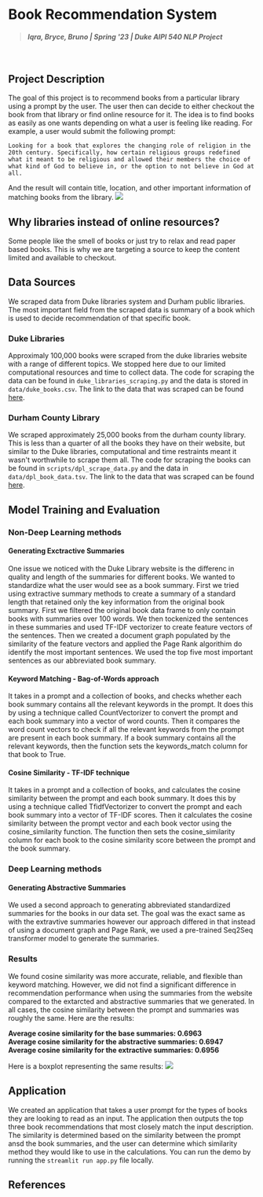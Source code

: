 # Book Recommendation System

> #### _Iqra, Bryce, Bruno | Spring '23 | Duke AIPI 540 NLP Project_
&nbsp;

## Project Description

The goal of this project is to recommend books from a particular library using a prompt by the user.
The user then can decide to either checkout the book from that library or find online resource for it. The idea is to find books as easily as one wants depending on what a user is feeling like reading.
For example, a user would submit the following prompt:

`Looking for a book that explores the changing role of religion in the 20th century. Specifically, how certain religious groups redefined what it meant to be religious and allowed their members the choice of what kind of God to believe in, or the option to not believe in God at all.`

And the result will contain title, location, and other important information of matching books from the library.
![](imgs/book-results.png)

## Why libraries instead of online resources?

Some people like the smell of books or just try to relax and read paper based books. This is why we are targeting a source to keep the content limited and available to checkout.

## Data Sources

We scraped data from Duke libraries system and Durham public libraries. The most important field from the scraped data is summary of a book which is used to decide recommendation of that specific book.

### Duke Libraries

Approximaly 100,000 books were scraped from the duke libraries website with a range of different topics. We stopped here due to our limited computational resources and time to collect data. The code for scraping the data can be found in `duke_libraries_scraping.py` and the data is stored in `data/duke_books.csv`. The link to the data that was scraped can be found [here](https://find.library.duke.edu/?f%5Bresource_type_f%5D%5B%5D=Book&utm_campaign=dul&utm_content=search_find_portal_link&utm_medium=referral&utm_source=library.duke.edu).

### Durham County Library

We scraped approximately 25,000 books from the durham county library. This is less than a quarter of all the books they have on their website, but similar to the Duke libraries, computational and time restraints meant it wasn't worthwhile to scrape them all. The code for scraping the books can be found in `scripts/dpl_scrape_data.py` and the data in `data/dpl_book_data.tsv`. The link to the data that was scraped can be found [here](https://durhamcounty.bibliocommons.com/v2/search?custom_edit=false&query=isolanguage%3A%22eng%22%20audience%3A%22adult%22%20formatcode%3A(BK%20)&searchType=bl&suppress=true).

## Model Training and Evaluation

### Non-Deep Learning methods

#### Generating Exctractive Summaries

One issue we noticed with the Duke Library website is the differenc in quality and length of the summaries for different books. We wanted to standardize what the user would see as a book summary. First we tried using extractive summary methods to create a summary of a standard length that retained only the key information from the original book summary. First we filtered the original book data frame to only contain books with summaries over 100 words. We then tockenized the sentences in these summaries and used TF-IDF vectorizer to create feature vectors of the sentences. Then we created a document graph populated by the similarity of the feature vectors and applied the Page Rank algorithim do identify the most important sentences. We used the top five most important sentences as our abbreviated book summary. 

#### Keyword Matching - Bag-of-Words approach

It takes in a prompt and a collection of books, and checks whether each book summary contains all the relevant keywords in the prompt. It does this by using a technique called CountVectorizer to convert the prompt and each book summary into a vector of word counts. Then it compares the word count vectors to check if all the relevant keywords from the prompt are present in each book summary. If a book summary contains all the relevant keywords, then the function sets the keywords_match column for that book to True.

#### Cosine Similarity - TF-IDF technique

It takes in a prompt and a collection of books, and calculates the cosine similarity between the prompt and each book summary. It does this by using a technique called TfidfVectorizer to convert the prompt and each book summary into a vector of TF-IDF scores. Then it calculates the cosine similarity between the prompt vector and each book vector using the cosine_similarity function. The function then sets the cosine_similarity column for each book to the cosine similarity score between the prompt and the book summary.

### Deep Learning methods

#### Generating Abstractive Summaries

We used a second approach to generating abbreviated standardized summaries for the books in our data set. The goal was the exact same as with the extravtive summaries however our approach differed in that instead of using a document graph and Page Rank, we used a pre-trained Seq2Seq transformer model to generate the summaries.

### Results

We found cosine similarity was more accurate, reliable, and flexible than keyword matching. However, we did not find a significant difference in recommendation performance when using the summaries from the website compared to the extarcted and abstractive summaries that we generated. In all cases, the cosine similarity between the prompt and summaries was roughly the same. Here are the results:

**Average cosine similarity for the base summaries: 0.6963** <br />
**Average cosine similarity for the abstractive summaries: 0.6947** <br />
**Average cosine similarity for the extractive summaries: 0.6956**

Here is a boxplot representing the same results:
![](imgs/summary_boxplot.png)

## Application

We created an application that takes a user prompt for the types of books they are looking to read as an input. The application then outputs the top three book recommendations that most closely match the input description. The similarity is determined based on the similarity between the prompt ansd the book summaries, and the user can determine which similarity method they would like to use in the calculations. You can run the demo by running the `streamlit run app.py` file locally.

## References
